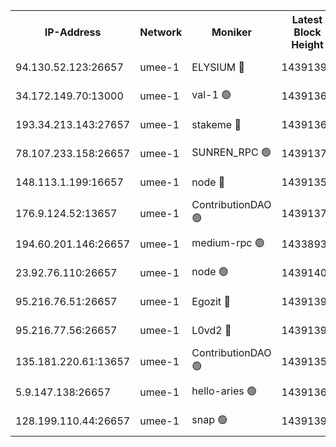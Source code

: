 


<table><tr><th>IP-Address</th><th>Network</th><th>Moniker</th><th>Latest Block Height</th><th>Earliest Block Height</th><th>Catching Up</th><th>Tx Index</th><th>Voting Power</th><th>Scan Time</th></tr><tr><td>94.130.52.123:26657</td><td>umee-1</td><td>ELYSIUM 🔴</td><td>14391390</td><td>3216011</td><td>False</td><td>off</td><td>26968778</td><td>2024-10-24T07:07:34.590921418UTC</td></tr><tr><td>34.172.149.70:13000</td><td>umee-1</td><td>val-1 🟢</td><td>14391368</td><td>12632001</td><td>False</td><td>off</td><td>0</td><td>2024-10-24T07:05:37.048756733UTC</td></tr><tr><td>193.34.213.143:27657</td><td>umee-1</td><td>stakeme 🔴</td><td>14391362</td><td>12950170</td><td>False</td><td>off</td><td>8272520</td><td>2024-10-24T07:05:04.063475913UTC</td></tr><tr><td>78.107.233.158:26657</td><td>umee-1</td><td>SUNREN_RPC 🟢</td><td>14391374</td><td>13338194</td><td>False</td><td>on</td><td>0</td><td>2024-10-24T07:06:13.842563421UTC</td></tr><tr><td>148.113.1.199:16657</td><td>umee-1</td><td>node 🔴</td><td>14391355</td><td>13570001</td><td>False</td><td>off</td><td>1636217</td><td>2024-10-24T07:04:22.990241347UTC</td></tr><tr><td>176.9.124.52:13657</td><td>umee-1</td><td>ContributionDAO 🟢</td><td>14391373</td><td>13924595</td><td>False</td><td>on</td><td>0</td><td>2024-10-24T07:06:04.978613107UTC</td></tr><tr><td>194.60.201.146:26657</td><td>umee-1</td><td>medium-rpc 🟢</td><td>14338937</td><td>13992297</td><td>False</td><td>on</td><td>0</td><td>2024-10-24T07:04:36.367579790UTC</td></tr><tr><td>23.92.76.110:26657</td><td>umee-1</td><td>node 🟢</td><td>14391407</td><td>13999001</td><td>False</td><td>on</td><td>0</td><td>2024-10-24T07:09:09.980589860UTC</td></tr><tr><td>95.216.76.51:26657</td><td>umee-1</td><td>Egozit 🔴</td><td>14391390</td><td>14291390</td><td>False</td><td>off</td><td>38543481</td><td>2024-10-24T07:07:32.210342478UTC</td></tr><tr><td>95.216.77.56:26657</td><td>umee-1</td><td>L0vd2 🔴</td><td>14391399</td><td>14291399</td><td>False</td><td>off</td><td>38321989</td><td>2024-10-24T07:08:23.376831007UTC</td></tr><tr><td>135.181.220.61:13657</td><td>umee-1</td><td>ContributionDAO 🟢</td><td>14391354</td><td>14388601</td><td>False</td><td>off</td><td>0</td><td>2024-10-24T07:04:17.376228470UTC</td></tr><tr><td>5.9.147.138:26657</td><td>umee-1</td><td>hello-aries 🟢</td><td>14391367</td><td>14390461</td><td>False</td><td>off</td><td>0</td><td>2024-10-24T07:05:31.530717512UTC</td></tr><tr><td>128.199.110.44:26657</td><td>umee-1</td><td>snap 🟢</td><td>14391397</td><td>14390620</td><td>False</td><td>off</td><td>0</td><td>2024-10-24T07:08:10.124496545UTC</td></tr></table>